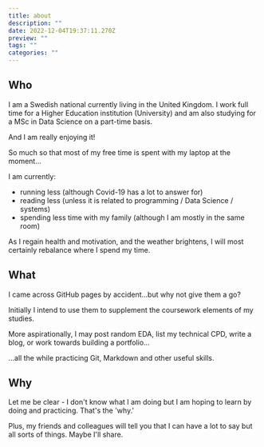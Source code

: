 ```yaml
---
title: about
description: ""
date: 2022-12-04T19:37:11.270Z
preview: ""
tags: ""
categories: ""
---
```

## Who

I am a Swedish national currently living in the United Kingdom.  I work full time for a Higher Education institution (University) and am also studying for a MSc in Data Science on a part-time basis.  

And I am really enjoying it!  

So much so that most of my free time is spent with my laptop at the moment...

I am currently:
* running less (although Covid-19 has a lot to answer for) 
* reading less (unless it is related to programming / Data Science / systems)
* spending less time with my family (although I am mostly in the same room)

As I regain health and motivation, and the weather brightens, I will most certainly rebalance where I spend my time.

## What

I came across GitHub pages by accident...but why not give them a go?

Initially I intend to use them to supplement the coursework elements of my studies.  

More aspirationally, I may post random EDA, list my technical CPD, write a blog, or work towards building a portfolio...

...all the while practicing Git, Markdown and other useful skills.



## Why

Let me be clear - I don't know what I am doing but I am hoping to learn by doing and practicing.  That's the 'why.'

Plus, my friends and colleagues will tell you that I can have a lot to say but all sorts of things.  Maybe I'll share.
